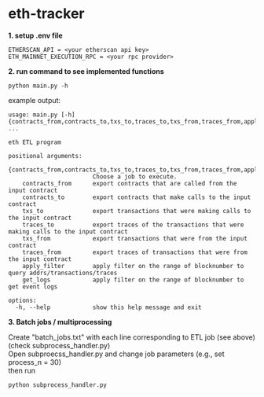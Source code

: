 # eth-tracker

**1. setup .env file**

```
ETHERSCAN_API = <your etherscan api key>
ETH_MAINNET_EXECUTION_RPC = <your rpc provider>
```


**2. run command to see implemented functions**

```
python main.py -h
```
example output:

```
usage: main.py [-h] {contracts_from,contracts_to,txs_to,traces_to,txs_from,traces_from,apply_filter,get_logs} ...

eth ETL program

positional arguments:
  {contracts_from,contracts_to,txs_to,traces_to,txs_from,traces_from,apply_filter,get_logs}
                        Choose a job to execute.
    contracts_from      export contracts that are called from the input contract
    contracts_to        export contracts that make calls to the input contract
    txs_to              export transactions that were making calls to the input contract
    traces_to           export traces of the transactions that were making calls to the input contract
    txs_from            export transactions that were from the input contract
    traces_from         export traces of transactions that were from the input contract
    apply_filter        apply filter on the range of blocknumber to query addrs/transactions/traces
    get_logs            apply filter on the range of blocknumber to get event logs

options:
  -h, --help            show this help message and exit
```

**3. Batch jobs / multiprocessing**

Create "batch_jobs.txt" with each line corresponding to ETL job (see above)(check subprocess_handler.py) <br>
Open subproecss_handler.py and change job parameters (e.g., set process_n = 30) <br>
then run
```
python subprocess_handler.py
```

